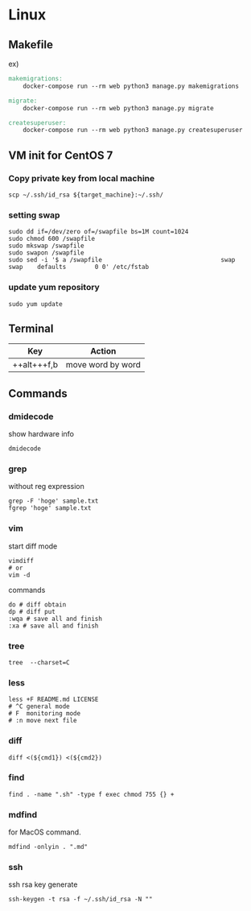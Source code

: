 # Linux
## Makefile
ex)
```Makefile
makemigrations:
    docker-compose run --rm web python3 manage.py makemigrations

migrate:
    docker-compose run --rm web python3 manage.py migrate

createsuperuser:
    docker-compose run --rm web python3 manage.py createsuperuser
```

## VM init for CentOS 7
### Copy private key from local machine
```shell
scp ~/.ssh/id_rsa ${target_machine}:~/.ssh/
```

### setting swap
```shell
sudo dd if=/dev/zero of=/swapfile bs=1M count=1024
sudo chmod 600 /swapfile
sudo mkswap /swapfile
sudo swapon /swapfile
sudo sed -i '$ a /swapfile                                 swap                    swap    defaults        0 0' /etc/fstab
```

### update yum repository
```shell
sudo yum update
```

## Terminal
|Key|Action|
----|-------
|++alt+++f,b|move word by word|


## Commands
### dmidecode
show hardware info
```shell
dmidecode
```

### grep
without reg expression
```shell
grep -F 'hoge' sample.txt
fgrep 'hoge' sample.txt
```

### vim
start diff mode

```shell
vimdiff
# or
vim -d
```

commands

```shell
do # diff obtain
dp # diff put
:wqa # save all and finish
:xa # save all and finish
```

### tree
```
tree  --charset=C
```

### less
```shell
less +F README.md LICENSE
# ^C general mode
# F  monitoring mode
# :n move next file
```

### diff
```shell
diff <(${cmd1}) <(${cmd2})
```

### find
```shell
find . -name ".sh" -type f exec chmod 755 {} +
```

### mdfind
for MacOS command.

```shell
mdfind -onlyin . ".md"
```

### ssh
ssh rsa key generate
```shell
ssh-keygen -t rsa -f ~/.ssh/id_rsa -N ""
```